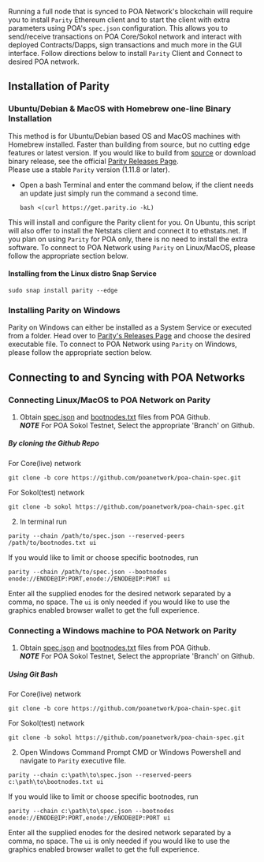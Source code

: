 
Running a full node that is synced to POA Network's blockchain will require you to install `Parity` Ethereum client and to start the client with extra parameters using POA's `spec.json` configuration. This allows you to send/receive transactions on POA Core/Sokol network and interact with deployed Contracts/Dapps, sign transactions and much more in the GUI interface. Follow directions below to install `Parity` Client and Connect to desired POA network.

## Installation of Parity

### Ubuntu/Debian & MacOS with Homebrew one-line Binary Installation
This method is for Ubuntu/Debian based OS and MacOS machines with Homebrew installed. Faster than building from source, but no cutting edge features or latest version. If you would like to build from [source](https://github.com/paritytech/parity) or download binary release, see the official [Parity Releases Page](https://github.com/paritytech/parity/releases).   
  Please use a stable `Parity` version (1.11.8 or later).

- Open a bash Terminal and enter the command below, if the client needs an update just simply run the command a second time.  
  ```
  bash <(curl https://get.parity.io -kL)
  ```  

This will install and configure the Parity client for you. On Ubuntu, this script will also offer to install the Netstats client and connect it to ethstats.net. If you plan on using `Parity` for POA only, there is no need to install the extra software. To connect to POA Network using `Parity` on Linux/MacOS, please follow the appropriate section below.

#### Installing from the Linux distro Snap Service
``` 
sudo snap install parity --edge
```
### Installing Parity on Windows
Parity on Windows can either be installed as a System Service or executed from a folder. Head over to [Parity's Releases Page](https://github.com/paritytech/parity/releases) and choose the desired executable file. To connect to POA Network using `Parity` on Windows, please follow the appropriate section below.

## Connecting to and Syncing with POA Networks

### Connecting Linux/MacOS to POA Network on Parity
1. Obtain [spec.json](https://github.com/poanetwork/poa-chain-spec/blob/core/spec.json) and [bootnodes.txt](https://github.com/poanetwork/poa-chain-spec/blob/core/bootnodes.txt) files from POA Github.  
  __*NOTE*__  For POA Sokol Testnet, Select the appropriate 'Branch' on Github.  
  ##### By cloning the Github Repo
For Core(live) network
```
git clone -b core https://github.com/poanetwork/poa-chain-spec.git
```
For Sokol(test) network
```
git clone -b sokol https://github.com/poanetwork/poa-chain-spec.git
```

2. In terminal run    
```
parity --chain /path/to/spec.json --reserved-peers /path/to/bootnodes.txt ui
```
If you would like to limit or choose specific bootnodes, run 
```
parity --chain /path/to/spec.json --bootnodes enode://ENODE@IP:PORT,enode://ENODE@IP:PORT ui
```
Enter all the supplied enodes for the desired network separated by a comma, no space. The `ui` is only needed if you would like to use the graphics enabled browser wallet to get the full experience.

### Connecting a Windows machine to POA Network on Parity
1. Obtain [spec.json](https://github.com/poanetwork/poa-chain-spec/blob/core/spec.json) and [bootnodes.txt](https://github.com/poanetwork/poa-chain-spec/blob/core/bootnodes.txt) files from POA Github.  
  __*NOTE*__  For POA Sokol Testnet, Select the appropriate 'Branch' on Github.  
  ##### Using Git Bash
For Core(live) network
```
git clone -b core https://github.com/poanetwork/poa-chain-spec.git
```
For Sokol(test) network
```
git clone -b sokol https://github.com/poanetwork/poa-chain-spec.git
```

2. Open Windows Command Prompt CMD or Windows Powershell and navigate to `Parity` executive file.    
```
parity --chain c:\path\to\spec.json --reserved-peers c:\path\to\bootnodes.txt ui
```
If you would like to limit or choose specific bootnodes, run 
```
parity --chain c:\path\to\spec.json --bootnodes enode://ENODE@IP:PORT,enode://ENODE@IP:PORT ui
```
Enter all the supplied enodes for the desired network separated by a comma, no space. The `ui` is only needed if you would like to use the graphics enabled browser wallet to get the full experience.
